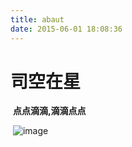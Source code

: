 ```yaml
---
title: abaut
date: 2015-06-01 18:08:36
---
```


# 司空在星

​										**点点滴滴,滴滴点点**

​								 ![image](/icon/avatar.png)

